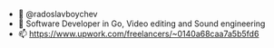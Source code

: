 - 👋 @radoslavboychev
- 👀 Software Developer in Go, Video editing and Sound engineering
- 📫 https://www.upwork.com/freelancers/~0140a68caa7a5b5fd6

<!---
radoslavboychev/radoslavboychev is a ✨ special ✨ repository because its `README.md` (this file) appears on your GitHub profile.
You can click the Preview link to take a look at your changes.
--->
